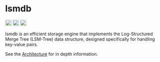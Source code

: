 # lsmdb

[<img alt="github" src="https://img.shields.io/badge/github-roynrishingha/lsmdb-8da0cb?style=for-the-badge&labelColor=555555&logo=github" height="20">](https://github.com/roynrishingha/lsmdb)
[<img alt="crates.io" src="https://img.shields.io/crates/v/lsmdb.svg?style=for-the-badge&color=fc8d62&logo=rust" height="20">](https://crates.io/crates/lsmdb)
[<img alt="docs.rs" src="https://img.shields.io/badge/docs.rs-lsmdb-66c2a5?style=for-the-badge&labelColor=555555&logo=docs.rs" height="20">](https://docs.rs/lsmdb)

lsmdb is an efficient storage engine that implements the Log-Structured Merge Tree (LSM-Tree) data structure, designed specifically for handling key-value pairs.

See the [Architecture](Architecture.md) for in depth information.
